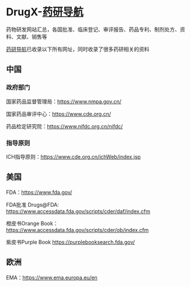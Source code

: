 # DrugX-[药研导航](https://drugx.cn/)
药物研发网站汇总，各国批准、临床登记、审评报告、药品专利、制剂处方、资料、文献、销售等

[药研导航](https://drugx.cn/)已收录以下所有网址，同时收录了很多药研相关的资料

## 中国
### 政府部门
国家药品监督管理局：https://www.nmpa.gov.cn/

国家药品审评中心：https://www.cde.org.cn/

药品检定研究院：https://www.nifdc.org.cn/nifdc/

### 指导原则
ICH指导原则：https://www.cde.org.cn/ichWeb/index.jsp

## 美国

FDA：https://www.fda.gov/

FDA批准 Drugs@FDA: https://www.accessdata.fda.gov/scripts/cder/daf/index.cfm

橙皮书Orange Book：https://www.accessdata.fda.gov/scripts/cder/ob/index.cfm

紫皮书Purple Book https://purplebooksearch.fda.gov/


## 欧洲

EMA：https://www.ema.europa.eu/en
